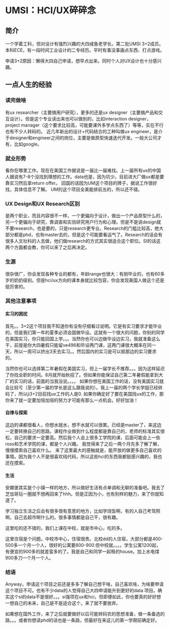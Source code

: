 # UMSI：HCI/UX碎碎念

## 简介

一个学着工科，但对设计有强烈兴趣的大四咸鱼老学长。第二批UMSI 3+2成员。本科ECE，有一段时间工业设计的二专经历。平时有事没事画点东西、打点游戏。

申请3+2原因：懒得大四自己申请，想早点出来。同时个人对UX设计也十分感兴趣。


## 一点人生的经验


### 读完做啥

有ux researcher（主要搞用户研究），更多的还是ux designer（主要搞产品和交互设计）。但是这个专业读出来也可以做别的，比如interaction designer，project manager（这个要求比较高，可能要课外多学点东西了）等等，实在不行也有不少人转码的。
近几年新出的设计+代码结合的工种叫做ux engineer，是介于designer和engineer之间的岗位，主要是做原型快速迭代开发。一般大公司才有，比如google。


### 就业形势

看你在哪里工作。现在在美国工作据说是一届比一届难找。上一届所有ux的中国人据说有7-8个没找到理想的工作。data也是，因为坑少。目前进大厂做ux都是要靠实习然后拿return offer。
回国的话因为UM这个项目的牌子，据说工作很好找，具体信息不了解。
UM的这个项目全美能排前五的，所以还不错。


### UX Design和UX Research区别
是两个职业，而且内容很不一样，一个更偏向于设计，做出一个产品原型什么的，另一个更偏向于研究，靠调查和实验研究用户行为和心理。但是不是说design就不要research，也是要的，只是research更专业。Research的门槛比较高，绝大部分都是phd，也有master去的，但是这个可能要看运气了。Research的话会有很多人文社科的人去做，他们做research的方式其实很适合这个职位。SI的话这两个方面都会教，你可以来了之后再决定。


### 生源
很杂很广，你会发现各种专业的都有，年龄range也很大：有刚毕业的，也有60多岁的奶奶级别。但是hci/ux方向的课本身就比较包容，你会发现美国人做这个还是挺厉害的。



### 其他注意事项

#### 实习的困扰
首先。。3+2这个项目我不知道你有没有仔细看过说明。它是有实习要求才能毕业的，但是我们第一年的夏季必须会国做毕设。这就有一个很大的问题，你别的同学在美国实习，你只能回国上学。。。当然你也可以边做毕设边实习，我就准备这么干，前提是你大四暑假只能留ve496和毕设两门课，这两门课很大概率在同一天，所以一周可以挤出3天去实习。。然后国内的实习是可以抵那边的实习要求的。

当然你也可以选择第二年暑假在美国实习，但上一届学长不推荐。。。因为这样延迟了你找全职的时间。8月就开始秋招了。但如果你能保证自己第二年暑假能拿到大厂的实习的话，前面的当我没说。。。。
如果你想在美国工作的话，没有美国实习就会比较亏（至少第一届的学长是这么跟我说的）。我上一届的两个学长学姐已经转码了，所以ji3+2目前找ux工作的人是0. 
如果你确定好了要在美国找ux的工作，那你来了就一定要加倍加倍的努力才可能有那么一点机会。好好加油！

#### 自律与探索
这边的课都很看人，你想水就水，想不水就可以很累。已经是master了，来这边一定要转换自己的思路。课程作业做到什么程度都是靠自己的，老师的标准其实很松，自己的要求一定要高。然后我个人会上很多工学院的课，后面可能会上一些ross和艺术学院的课，都是个人兴趣。
我觉得来了之后一两个月先多了解了解，慢慢摸索自己喜欢什么。
来了这里最大的感触就是，能开放的做更多自己喜欢的事情。因为我个人不是很喜欢纯代码，所以这些hci的东西我都挺感兴趣的，我也还在摸索。

#### 生活
安娜堡其实是个小镇一样的地方，所以做好生活有点单调和无聊的准备吧。我去了芝加哥玩一圈就不想再回来了hhh。但是正因为小，也有别样的魅力，来了你就知道了。

学习独立生活之后会有很多很有意思的地方，比如学烧饭啊，有的人自己考驾照啊，自己去超市啊什么的。很多事情都是自己干，很有趣。

这里吃的还不错的，我们上课在中校，就是市中心，吃的多。

这里住宿是个问题。中校市中心，住宿很贵。北校dd的人住宿，大部分都是400-500多一个月一个人，很好的公寓要800-900.但中校就。。。。学生公寓1200起，有便宜的900多的就差蛮多的了。我是自己和同学一起租的house。加上水电煤900多刀一个月一个人。


### 结语
Anyway，申请这个项目之前还是多多了解自己想干啥，自己喜欢啥，为啥要申请这个项目不可。也有不少data的人觉得自己大四申请能升到更好的data 项目。确实这个si的data不是很好。。。si强项在ux和hci，但即便如此，你也要真的好好想一想自己的未来，自己是不是适合这个，来了就不要放弃。

如果想在国外工作，来了之后就要做好以后可能转码农的思想准备，做一条备选的路。。。或者你想读phd的话也是一条路，但最好在来这儿的第一学期前确定好。
